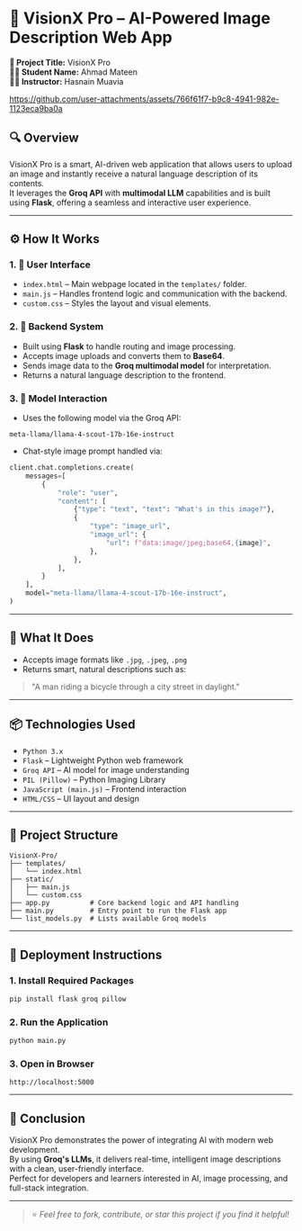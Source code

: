 # 🚀 VisionX Pro – AI-Powered Image Description Web App

**📝 Project Title:** VisionX Pro  
**👨‍🎓 Student Name:** Ahmad Mateen  
**👨‍🏫 Instructor:** Hasnain Muavia  

 

https://github.com/user-attachments/assets/766f61f7-b9c8-4941-982e-1123eca9ba0a


## 🔍 Overview

VisionX Pro is a smart, AI-driven web application that allows users to upload an image and instantly receive a natural language description of its contents.  
It leverages the **Groq API** with **multimodal LLM** capabilities and is built using **Flask**, offering a seamless and interactive user experience.

---

## ⚙️ How It Works

### 1. 🎨 User Interface
- `index.html` – Main webpage located in the `templates/` folder.
- `main.js` – Handles frontend logic and communication with the backend.
- `custom.css` – Styles the layout and visual elements.

### 2. 🔧 Backend System
- Built using **Flask** to handle routing and image processing.
- Accepts image uploads and converts them to **Base64**.
- Sends image data to the **Groq multimodal model** for interpretation.
- Returns a natural language description to the frontend.

### 3. 🧠 Model Interaction
- Uses the following model via the Groq API:

```
meta-llama/llama-4-scout-17b-16e-instruct
```

- Chat-style image prompt handled via:

```python
client.chat.completions.create(
    messages=[
        {
            "role": "user",
            "content": [
                {"type": "text", "text": "What's in this image?"},
                {
                    "type": "image_url",
                    "image_url": {
                        "url": f"data:image/jpeg;base64,{image}",
                    },
                },
            ],
        }
    ],
    model="meta-llama/llama-4-scout-17b-16e-instruct",
)
```

---

## 🧠 What It Does

- Accepts image formats like `.jpg`, `.jpeg`, `.png`
- Returns smart, natural descriptions such as:

> "A man riding a bicycle through a city street in daylight."

---

## 📦 Technologies Used

- `Python 3.x`
- `Flask` – Lightweight Python web framework
- `Groq API` – AI model for image understanding
- `PIL (Pillow)` – Python Imaging Library
- `JavaScript (main.js)` – Frontend interaction
- `HTML/CSS` – UI layout and design

---

## 📁 Project Structure

```
VisionX-Pro/
├── templates/
│   └── index.html
├── static/
│   ├── main.js
│   └── custom.css
├── app.py          # Core backend logic and API handling
├── main.py         # Entry point to run the Flask app
└── list_models.py  # Lists available Groq models
```

---

## 🚀 Deployment Instructions

### 1. Install Required Packages
```bash
pip install flask groq pillow
```

### 2. Run the Application
```bash
python main.py
```

### 3. Open in Browser
```
http://localhost:5000
```

---

## 🏁 Conclusion

VisionX Pro demonstrates the power of integrating AI with modern web development.  
By using **Groq's LLMs**, it delivers real-time, intelligent image descriptions with a clean, user-friendly interface.  
Perfect for developers and learners interested in AI, image processing, and full-stack integration.

---

> ⭐ *Feel free to fork, contribute, or star this project if you find it helpful!*


